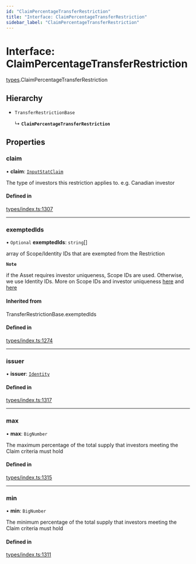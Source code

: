 ```yaml
---
id: "ClaimPercentageTransferRestriction"
title: "Interface: ClaimPercentageTransferRestriction"
sidebar_label: "ClaimPercentageTransferRestriction"
---
```


# Interface: ClaimPercentageTransferRestriction

[types](../../../modules/Types/Types.md).ClaimPercentageTransferRestriction

## Hierarchy

- `TransferRestrictionBase`

  ↳ **`ClaimPercentageTransferRestriction`**

## Properties

### claim

• **claim**: [`InputStatClaim`](../../../modules/Types/Types.md#inputstatclaim)

The type of investors this restriction applies to. e.g. Canadian investor

#### Defined in

[types/index.ts:1307](https://github.com/PolymeshAssociation/polymesh-sdk/blob/15be87e8/src/types/index.ts#L1307)

___

### exemptedIds

• `Optional` **exemptedIds**: `string`[]

array of Scope/Identity IDs that are exempted from the Restriction

**`Note`**

if the Asset requires investor uniqueness, Scope IDs are used. Otherwise, we use Identity IDs. More on Scope IDs and investor uniqueness
  [here](https://developers.polymesh.network/introduction/identity#polymesh-unique-identity-system-puis) and
  [here](https://developers.polymesh.network/polymesh-docs/primitives/confidential-identity)

#### Inherited from

TransferRestrictionBase.exemptedIds

#### Defined in

[types/index.ts:1274](https://github.com/PolymeshAssociation/polymesh-sdk/blob/15be87e8/src/types/index.ts#L1274)

___

### issuer

• **issuer**: [`Identity`](../../../classes/API/Entities/Identity/Identity.md)

#### Defined in

[types/index.ts:1317](https://github.com/PolymeshAssociation/polymesh-sdk/blob/15be87e8/src/types/index.ts#L1317)

___

### max

• **max**: `BigNumber`

The maximum percentage of the total supply that investors meeting the Claim criteria must hold

#### Defined in

[types/index.ts:1315](https://github.com/PolymeshAssociation/polymesh-sdk/blob/15be87e8/src/types/index.ts#L1315)

___

### min

• **min**: `BigNumber`

The minimum percentage of the total supply that investors meeting the Claim criteria must hold

#### Defined in

[types/index.ts:1311](https://github.com/PolymeshAssociation/polymesh-sdk/blob/15be87e8/src/types/index.ts#L1311)
